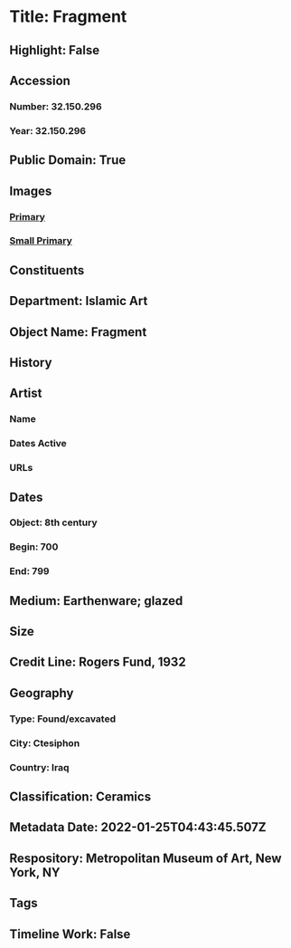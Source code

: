 # Title: Fragment
## Highlight: False
## Accession
### Number: 32.150.296
### Year: 32.150.296
## Public Domain: True
## Images
### [Primary](https://images.metmuseum.org/CRDImages/is/original/sf32-150-296a.jpg)
### [Small Primary](https://images.metmuseum.org/CRDImages/is/web-large/sf32-150-296a.jpg)
## Constituents
## Department: Islamic Art
## Object Name: Fragment
## History
## Artist
### Name
### Dates Active
### URLs
## Dates
### Object: 8th century
### Begin: 700
### End: 799
## Medium: Earthenware; glazed
## Size
## Credit Line: Rogers Fund, 1932
## Geography
### Type: Found/excavated
### City: Ctesiphon
### Country: Iraq
## Classification: Ceramics
## Metadata Date: 2022-01-25T04:43:45.507Z
## Respository: Metropolitan Museum of Art, New York, NY
## Tags
## Timeline Work: False